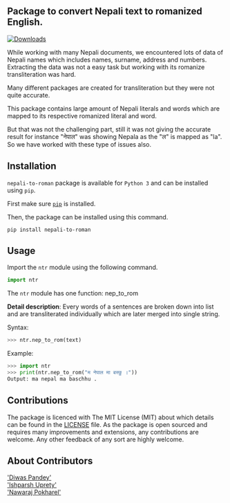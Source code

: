 ## Package to convert Nepali text to romanized English.

[![Downloads](https://pepy.tech/badge/nepali-to-roman)](https://pepy.tech/project/nepali-to-roman) 

While working with many Nepali documents, we encountered lots of data of Nepali names which includes names, surname, address and numbers.
Extracting the data was not a easy task but working with its romanize transliteration was hard.

Many different packages are created for transliteration but they were not quite accurate.

This package contains large amount of Nepali literals and words which are mapped to its respective romanized literal and word.

But that was not the challenging part, still it was not giving the accurate result for instance
"नेपाल" was showing Nepala as the "ल" is mapped as "la".
So we have worked with these type of issues also.

## Installation
`nepali-to-roman` package is available for `Python 3` and can be installed using `pip`. 

First make sure [`pip`](https://pip.pypa.io/en/stable/installing/) is installed.

Then, the package can be installed using this command.
```
pip install nepali-to-roman
```

## Usage

Import the `ntr` module using the following command.
```python
import ntr 
```
The `ntr` module has one function: nep_to_rom

**Detail description**:
Every words of a sentences are broken down into list and are transliterated individually which are later merged into single string.

Syntax:
```python
>>> ntr.nep_to_rom(text)
```

Example:
```python
>>> import ntr
>>> print(ntr.nep_to_rom("म नेपाल मा बस्छु ।"))
Output: ma nepal ma baschhu .


```

## Contributions

The package is licenced with The MIT License (MIT) about which details can be found in the [LICENSE](LICENSE) file. As
the package is open sourced and requires many improvements and extensions, any contributions are welcome. Any other
feedback of any sort are highly welcome.

## About Contributors
['Diwas Pandey'](https://www.diwaspandey.com.np) 
</br>
['Ishparsh Uprety'](https://www.ishparshuprety.com.np/)
</br>
['Nawaraj Pokharel'](https://github.com/nawarazpokhrel)
